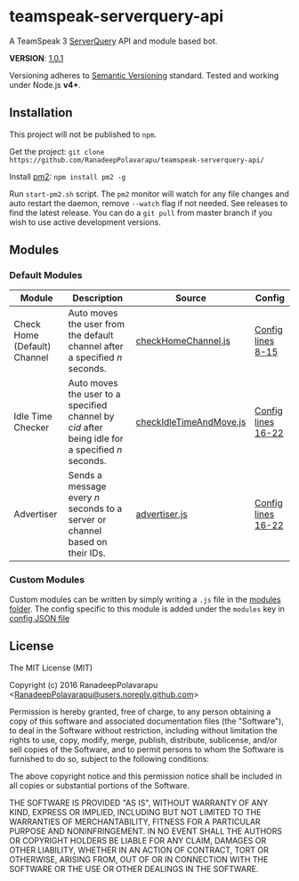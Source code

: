 # teamspeak-serverquery-api
A TeamSpeak 3 [ServerQuery](http://media.teamspeak.com/ts3_literature/TeamSpeak%203%20Server%20Query%20Manual.pdf) API and module based bot.

**VERSION**: [1.0.1](https://github.com/RanadeepPolavarapu/teamspeak-serverquery-api/releases/latest)

Versioning adheres to [Semantic Versioning](http://semver.org) standard. Tested and working under Node.js **v4+**.  

## Installation

This project will not be published to `npm`.

Get the project: `git clone https://github.com/RanadeepPolavarapu/teamspeak-serverquery-api/`  

Install [pm2](http://pm2.keymetrics.io/): `npm install pm2 -g`

Run `start-pm2.sh` script. The `pm2` monitor will watch for any file changes and auto restart the daemon, remove `--watch` flag if not needed. See releases to find the latest release. You can do a `git pull` from master branch if you wish to use active development versions.

## Modules

### Default Modules

| Module        | Description           | Source  | Config |
| ------------- |-------------|-----|-----|
| Check Home (Default) Channel      | Auto moves the user from the default channel after a specified *n* seconds. | [checkHomeChannel.js](/src/modules/checkHomeChannel.js) | [Config lines 8-15](/tsModuleBot.config.dist.json#L8-15) |
| Idle Time Checker      | Auto moves the user to a specified channel by *cid* after being idle for a specified *n* seconds.      |   [checkIdleTimeAndMove.js](/src/modules/checkIdleTimeAndMove.js) | [Config lines 16-22](/tsModuleBot.config.dist.json#L17-23) |
| Advertiser      | Sends a message every *n* seconds to a server or channel based on their IDs.      |   [advertiser.js](/src/modules/advertiser.js) | [Config lines 16-22](/tsModuleBot.config.dist.json#L25-30) |

### Custom Modules

Custom modules can be written by simply writing a `.js` file in the [modules folder](/src/modules). The config specific to this module is added under the `modules` key in [config JSON file](/tsModuleBot.config.dist.json)

## License
The MIT License (MIT)

Copyright (c) 2016 RanadeepPolavarapu \<RanadeepPolavarapu@users.noreply.github.com\>

Permission is hereby granted, free of charge, to any person obtaining a copy of this software and associated documentation files (the "Software"), to deal in the Software without restriction, including without limitation the rights to use, copy, modify, merge, publish, distribute, sublicense, and/or sell copies of the Software, and to permit persons to whom the Software is furnished to do so, subject to the following conditions:

The above copyright notice and this permission notice shall be included in all copies or substantial portions of the Software.

THE SOFTWARE IS PROVIDED "AS IS", WITHOUT WARRANTY OF ANY KIND, EXPRESS OR IMPLIED, INCLUDING BUT NOT LIMITED TO THE WARRANTIES OF MERCHANTABILITY, FITNESS FOR A PARTICULAR PURPOSE AND NONINFRINGEMENT. IN NO EVENT SHALL THE AUTHORS OR COPYRIGHT HOLDERS BE LIABLE FOR ANY CLAIM, DAMAGES OR OTHER LIABILITY, WHETHER IN AN ACTION OF CONTRACT, TORT OR OTHERWISE, ARISING FROM, OUT OF OR IN CONNECTION WITH THE SOFTWARE OR THE USE OR OTHER DEALINGS IN THE SOFTWARE.
